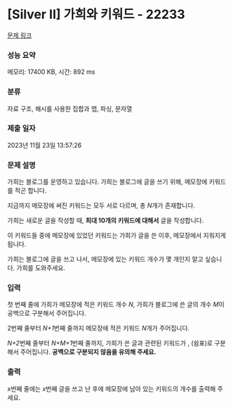 # [Silver II] 가희와 키워드 - 22233 

[문제 링크](https://www.acmicpc.net/problem/22233) 

### 성능 요약

메모리: 17400 KB, 시간: 892 ms

### 분류

자료 구조, 해시를 사용한 집합과 맵, 파싱, 문자열

### 제출 일자

2023년 11월 23일 13:57:26

### 문제 설명

<p>가희는 블로그를 운영하고 있습니다. 가희는 블로그에 글을 쓰기 위해, 메모장에 키워드를 적곤 합니다.</p>

<p>지금까지 메모장에 써진 키워드는 모두 서로 다르며, 총 <em>N</em>개가 존재합니다.</p>

<p>가희는 새로운 글을 작성할 때, <strong>최대 10개의 키워드에 대해서</strong> 글을 작성합니다.</p>

<p>이 키워드들 중에 메모장에 있었던 키워드는 가희가 글을 쓴 이후, 메모장에서 지워지게 됩니다.</p>

<p>가희는 블로그에 글을 쓰고 나서, 메모장에 있는 키워드 개수가 몇 개인지 알고 싶습니다. 가희를 도와주세요.</p>

### 입력 

 <p>첫 번째 줄에 가희가 메모장에 적은 키워드 개수 <em>N</em>, 가희가 블로그에 쓴 글의 개수 <em>M</em>이 공백으로 구분해서 주어집니다.</p>

<p>2번째 줄부터 <em>N+1</em>번째 줄까지 메모장에 적은 키워드 <em>N</em>개가 주어집니다.</p>

<p><em>N+2</em>번째 줄부터 <em>N+M+1</em>번째 줄까지, 가희가 쓴 글과 관련된 키워드가 , (쉼표)로 구분해서 주어집니다. <strong>공백으로 구분되지 않음을 유의해 주세요.</strong></p>

### 출력 

 <p><i>x</i>번째 줄에는 <em>x</em>번째 글을 쓰고 난 후에<i> </i>메모장에 남아 있는 키워드의 개수를 출력해 주세요.</p>

